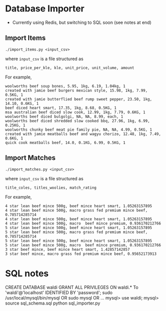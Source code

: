 # Database Importer
* Currently using Redis, but switching to SQL soon (see notes at end)

## Import Items
```
./import_items.py <input_csv>
```

where `input_csv` is a file structured as

```
title, price_per_kle, kle, unit_price, unit_volume, amount
```

For example,

```
woolworths beef soup bones, 5.95, 1kg, 6.19, 1.04kg, 1
created with jamie beef burgers mexican style, 15.98, 1kg, 7.99, 0.5KG, 1
created with jamie butterflied beef rump sweet pepper, 23.50, 1kg, 14.10, 0.6KG, 1
beef diced heart smart, 17.35, 1kg, 8.68, 0.5KG, 1
msa australian beef diced slow cook, 12.99, 1kg, 7.79, 0.6KG, 1
woolworths beef diced bulgolgi, NA, NA, 8.99, each, 1
woolworths beef diced shredded slow cooked bbq, 27.96, 1kg, 6.99, 0.25KG, 1
woolworths chunky beef meat pie family pie, NA, NA, 4.99, 0.5KG, 1
created with jamie meatballs beef and wagyu chorizo, 12.48, 1kg, 7.49, 0.6KG, 1
quick cook meatballs beef, 14.0, 0.1KG, 6.99, 0.5KG, 1
```

## Import Matches
```
./import_matches.py <input_csv>
```

where `input_csv` is a file structured as

```
title_coles, titles_woolies, match_rating
```

For example,

```
4 star lean beef mince 500g, beef mince heart smart, 1.05263157895
4 star lean beef mince 500g, macro grass fed premium mince beef, 0.785714285714
4 star lean beef mince 500g, beef mince heart smart, 1.05263157895
4 star lean beef mince 500g, macro  beef mince premium, 0.936170212766
5 star lean beef mince 500g, beef mince heart smart, 1.05263157895
5 star lean beef mince 500g, macro grass fed premium mince beef, 0.785714285714
5 star lean beef mince 500g, beef mince heart smart, 1.05263157895
5 star lean beef mince 500g, macro  beef mince premium, 0.936170212766
3 star beef mince, beef mince heart smart, 1.42857142857
3 star beef mince, macro grass fed premium mince beef, 0.95652173913
```

# SQL notes
CREATE DATABASE waldi
GRANT ALL PRIVILEGES ON waldi.* To 'waldi'@'localhost' IDENTIFIED BY 'password';
sudo /usr/local/mysql/bin/mysql OR sudo mysql OR ...
mysql> use waldi;
mysql> source sql_schema.sql
python sql_importer.py 